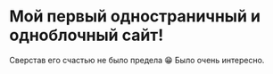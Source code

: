 # Мой первый одностраничный и одноблочный сайт!
Сверстав его счастью не было предела 😁
Было очень интересно.
